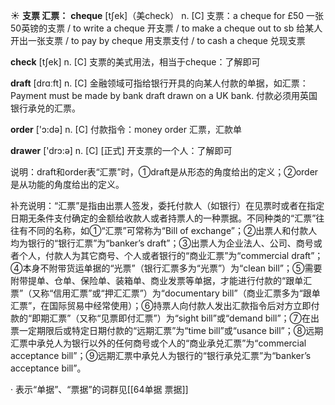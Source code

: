 ☀ <span class="category">**支票 汇票：**</span>
<span class="vocabulary">**cheque**</span> [tʃek]（美check）
<span class="definition">n. [C] 支票：</span>a cheque for £50 一张50英镑的支票 / to write a cheque 开支票 / to make a cheque out to sb 给某人开出一张支票 / to pay by cheque 用支票支付 / to cash a cheque 兑现支票

<span class="vocabulary">**check**</span> [tʃek] 
<span class="definition">n. [C] 支票的美式用法，相当于cheque：</span>了解即可

<span class="vocabulary">**draft**</span> [drɑːft] 
<span class="definition">n. [C] 金融领域可指给银行开具的向某人付款的单据，如汇票：</span>Payment must be made by bank draft drawn on a UK bank. 付款必须用英国银行承兑的汇票。

<span class="vocabulary">**order**</span> ['ɔ:də] 
<span class="definition">n. [C] 付款指令：</span>money order 汇票，汇款单

<span class="vocabulary">**drawer**</span> ['drɔ:ə] 
<span class="definition">n. [C] [正式] 开支票的一个人：</span>了解即可

说明：draft和order表“汇票”时，①draft是从形态的角度给出的定义；②order是从功能的角度给出的定义。

补充说明：“汇票”是指由出票人签发，委托付款人（如银行）在见票时或者在指定日期无条件支付确定的金额给收款人或者持票人的一种票据。不同种类的“汇票”往往有不同的名称，如①“汇票”可常称为“Bill of exchange”；②出票人和付款人均为银行的“银行汇票”为“banker’s draft”；③出票人为企业法人、公司、商号或者个人，付款人为其它商号、个人或者银行的“商业汇票”为“commercial draft”；④本身不附带货运单据的“光票”（银行汇票多为“光票”）为“clean bill”；⑤需要附带提单、仓单、保险单、装箱单、商业发票等单据，才能进行付款的“跟单汇票”（又称“信用汇票”或“押汇汇票”）为“documentary bill”（商业汇票多为“跟单汇票”，在国际贸易中经常使用）；⑥持票人向付款人发出汇款指令后对方立即付款的“即期汇票”（又称“见票即付汇票”）为“sight bill”或“demand bill”；⑦在出票一定期限后或特定日期付款的“远期汇票”为“time bill”或“usance bill”；⑧远期汇票中承兑人为银行以外的任何商号或个人的“商业承兑汇票”为“commercial acceptance bill”；⑨远期汇票中承兑人为银行的“银行承兑汇票”为“banker’s acceptance bill”。

· 表示“单据”、“票据”的词群见[[64单据 票据]]
